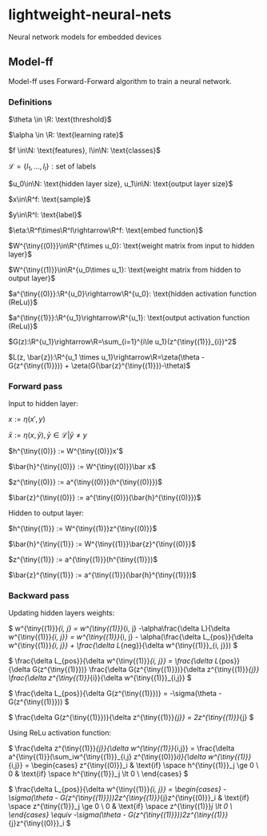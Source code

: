 # lightweight-neural-nets

Neural network models for embedded devices


## Model-ff

Model-ff uses Forward-Forward algorithm to train a neural network.

### Definitions

$\theta \in \R: \text{threshold}$

$\alpha \in \R: \text{learning rate}$

$f \in\N: \text{features}, l\in\N: \text{classes}$

$\mathcal{L} = \{l_1, ..., l_l\}: \text{set of labels}$

$u_0\in\N: \text{hidden layer size}, u_1\in\N: \text{output layer size}$

$x\in\R^f: \text{sample}$

$y\in\R^l: \text{label}$

$\eta:\R^f\times\R^l\rightarrow\R^f: \text{embed function}$

$W^{\tiny{(0)}}\in\R^{f\times u_0}: \text{weight matrix from input to hidden layer}$

$W^{\tiny{(1)}}\in\R^{u_0\times u_1}: \text{weight matrix from hidden to output layer}$

$a^{\tiny{(0)}}:\R^{u_0}\rightarrow\R^{u_0}: \text{hidden activation function (ReLu)}$

$a^{\tiny{(1)}}:\R^{u_1}\rightarrow\R^{u_1}: \text{output activation function (ReLu)}$

$G(z):\R^{u_1}\rightarrow\R=\sum_{i=1}^{i\le u_1}(z^{\tiny{(1)}}_{i})^2$

$L(z, \bar{z}):\R^{u_1 \times u_1}\rightarrow\R=\zeta(\theta - G(z^{\tiny{(1)}})) + \zeta(G(\bar{z}^{\tiny{(1)}})-\theta)$


### Forward pass

Input to hidden layer:

$x :=\eta(x',y)$

$\bar x :=\eta(x,\bar{y}), \bar{y}\in\mathcal{L}|\bar{y}\neq y$

$h^{\tiny{(0)}} := W^{\tiny{(0)}}x'$

$\bar{h}^{\tiny{(0)}} := W^{\tiny{(0)}}\bar x$

$z^{\tiny{(0)}} := a^{\tiny{(0)}}(h^{\tiny{(0)}})$

$\bar{z}^{\tiny{(0)}} := a^{\tiny{(0)}}(\bar{h}^{\tiny{(0)}})$

Hidden to output layer:

$h^{\tiny{(1)}} := W^{\tiny{(1)}}z^{\tiny{(0)}}$

$\bar{h}^{\tiny{(1)}} := W^{\tiny{(1)}}\bar{z}^{\tiny{(0)}}$

$z^{\tiny{(1)}} := a^{\tiny{(1)}}(h^{\tiny{(1)}})$

$\bar{z}^{\tiny{(1)}} := a^{\tiny{(1)}}(\bar{h}^{\tiny{(1)}})$

### Backward pass

Updating hidden layers weights:

$
w^{\tiny{(1)}}_{i, j} =
w^{\tiny{(1)}}_{i, j} -\alpha\frac{\delta L}{\delta w^{\tiny{(1)}}_{i, j}} =
w^{\tiny{(1)}}_{i, j} -
\alpha(\frac{\delta L_{pos}}{\delta w^{\tiny{(1)}}_{i, j}} + 
\frac{\delta L_{neg}}{\delta w^{\tiny{(1)}}_{i, j}})
$

$
\frac{\delta L_{pos}}{\delta w^{\tiny{(1)}}_{i, j}} = 
\frac{\delta L_{pos}}{\delta G(z^{\tiny{(1)}})}
\frac{\delta G(z^{\tiny{(1)}})}{\delta z^{\tiny{(1)}}_{j}} 
\frac{\delta z^{\tiny{(1)}}_{i}}{\delta w^{\tiny{(1)}}_{i,j}}
$

$
\frac{\delta L_{pos}}{\delta G(z^{\tiny{(1)}})} =
-\sigma(\theta - G(z^{\tiny{(1)}}))
$

$
\frac{\delta G(z^{\tiny{(1)}})}{\delta z^{\tiny{(1)}}_{j}} =
2z^{\tiny{(1)}}_{j}
$

Using ReLu activation function:

$
\frac{\delta z^{\tiny{(1)}}_{j}}{\delta w^{\tiny{(1)}}_{i,j}} =
\frac{\delta a^{\tiny{(1)}}(\sum_iw^{\tiny{(1)}}_{i,j} z^{\tiny{(0)}}_i)}{\delta w^{\tiny{(1)}}_{i,j}} =
\begin{cases}
    z^{\tiny{(0)}}_i & \text{if} \space h^{\tiny{(1)}}_j \ge 0 \\
    0 & \text{if} \space h^{\tiny{(1)}}_j \lt 0 \\
\end{cases}
$

$
\frac{\delta L_{pos}}{\delta w^{\tiny{(1)}}_{i, j}} =
\begin{cases}
    -\sigma(\theta - G(z^{\tiny{(1)}}))2z^{\tiny{(1)}}_{j}z^{\tiny{(0)}}_i & \text{if} \space z^{\tiny{(1)}}_j \ge 0 \\
    0 & \text{if} \space z^{\tiny{(1)}}_j \lt 0  \\
\end{cases} \equiv
-\sigma(\theta - G(z^{\tiny{(1)}}))2z^{\tiny{(1)}}_{j}z^{\tiny{(0)}}_i
$

